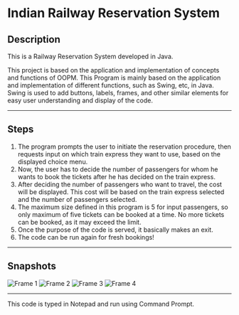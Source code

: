 # Indian Railway Reservation System

## Description

This is a Railway Reservation System developed in Java.
  
This project is based on the application and implementation of concepts and functions of OOPM. This Program is mainly based on the application and implementation of different functions, such as Swing, etc, in Java. Swing is used to add buttons, labels, frames, and other similar elements for easy user understanding and display of the code.

---

## Steps

1. The program prompts the user to initiate the reservation procedure, then requests input on which train express they want to use, based on the displayed choice menu. 
2. Now, the user has to decide the number of passengers for whom he wants to book the tickets after he has decided on the train express.   
3. After deciding the number of passengers who want to travel, the cost will be displayed. This cost will be based on the train express selected and the number of passengers selected.  
4. The maximum size defined in this program is 5 for input passengers, so only maximum of five tickets can be booked at a time. No more tickets can be booked, as it may exceed the limit.  
5. Once the purpose of the code is served, it basically makes an exit. 
6. The code can be run again for fresh bookings!  

---

## Snapshots

![Frame 1](https://github.com/krutikgit/Rail-Manager/blob/main/assets/f1.png)
![Frame 2](https://github.com/krutikgit/Rail-Manager/blob/main/assets/f2.png)
![Frame 3](https://github.com/krutikgit/Rail-Manager/blob/main/assets/f3.png)
![Frame 4](https://github.com/krutikgit/Rail-Manager/blob/main/assets/f4.png)

---

This code is typed in Notepad and run using Command Prompt. 

